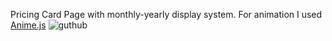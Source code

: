 Pricing Card Page with monthly-yearly display system. For animation I used [Anime.js](https://animejs.com/)
![guthub](https://github.com/user-attachments/assets/efab36a9-7e00-44a3-9c9d-3f075b6edc80)
